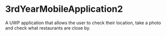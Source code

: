 # 3rdYearMobileApplication2
A UWP application that allows the user to check their location, take a photo and check what restaurants are close by.
